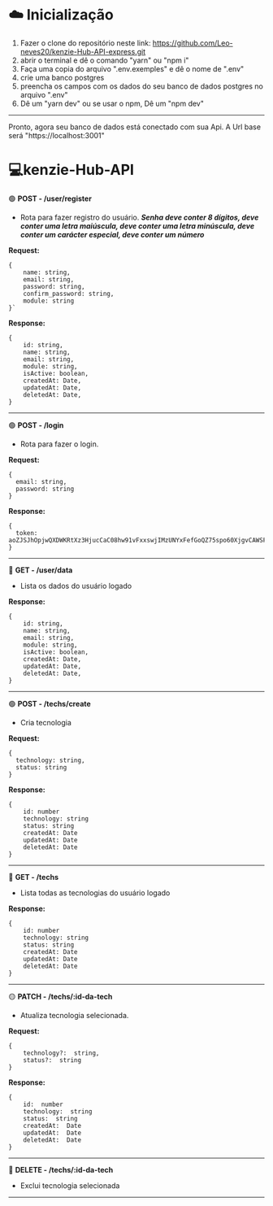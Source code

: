 # :cloud: Inicialização

1. Fazer o clone do repositório neste link: https://github.com/Leo-neves20/kenzie-Hub-API-express.git
2. abrir o terminal e dê o comando "yarn" ou "npm i"
3. Faça uma copia do arquivo ".env.exemples" e dê o nome de ".env"
4. crie uma banco postgres
5. preencha os campos com os dados do seu banco de dados postgres no arquivo ".env"
6. Dê um "yarn dev" ou se usar o npm, Dê um "npm dev"

_______________________________________________________________________________________________________________________________________________________________________

Pronto, agora seu banco de dados está conectado com sua Api. A Url base será "https://localhost:3001"
# 💻kenzie-Hub-API

🟢 **POST - /user/register**


* Rota para fazer registro do usuário. ***Senha deve conter 8 dígitos, deve conter uma letra maiúscula, deve conter uma letra minúscula, deve conter um carácter especial, deve conter um número***

     
**Request:**
````
{
	name: string,
	email: string,
	password: string,
	confirm_password: string,
	module: string
}`
````
	
**Response:** 
````
{
    id: string,
    name: string,
    email: string,
    module: string,
    isActive: boolean, 
    createdAt: Date,
    updatedAt: Date,
    deletedAt: Date,
}
````

_______________________________________________________________________________________________________________________________________________________________________

🟢 **POST - /login**

* Rota para fazer o login.

**Request:** 
````
{
  email: string,
  password: string
}
````

**Response:** 
````
{
  token: aoZJSJhOpjwQXDWKRtXz3HjucCaC08hw91vFxxswjIMzUNYxFefGoQZ75spo60XjgvCAWSFAtxPjdMnYpkxLH7E63aa2cf042609
}
````

_______________________________________________________________________________________________________________________________________________________________________

🔵 **GET - /user/data**

* Lista os dados do usuário logado

**Response:** 
````
{
    id: string,
    name: string,
    email: string,
    module: string,
    isActive: boolean, 
    createdAt: Date,
    updatedAt: Date,
    deletedAt: Date,
}
````

_______________________________________________________________________________________________________________________________________________________________________

🟢 **POST - /techs/create**

* Cria tecnologia 

**Request:** 
````
{
  technology: string,
  status: string
}
````

**Response:** 
````
{
    id: number
    technology: string
    status: string
    createdAt: Date
    updatedAt: Date
    deletedAt: Date
}
````

_______________________________________________________________________________________________________________________________________________________________________

🔵 **GET - /techs**

* Lista todas as tecnologias do usuário logado

**Response:** 
````
{
    id: number
    technology: string
    status: string
    createdAt: Date
    updatedAt: Date
    deletedAt: Date
}
````

_______________________________________________________________________________________________________________________________________________________________________

🟡 **PATCH - /techs/:id-da-tech**

 - Atualiza tecnologia selecionada.

**Request:**

````
{
	technology?:  string,
	status?:  string
}
````

**Response:** 
````
{
	id:  number
	technology:  string
	status:  string
	createdAt:  Date
	updatedAt:  Date
	deletedAt:  Date
}
````

_______________________________________________________________________________________________________________________________________________________________________

🔴 **DELETE - /techs/:id-da-tech**

 - Exclui tecnologia selecionada
 _______________________________________________________________________________________________________________________________________________________________________
